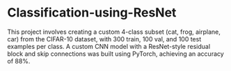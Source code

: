 # Classification-using-ResNet
This project involves creating a custom 4-class subset (cat, frog, airplane, car) from the CIFAR-10 dataset, with 300 train, 100 val, and 100 test examples per class. A custom CNN model with a ResNet-style residual block and skip connections was built using PyTorch, achieving an accuracy of 88%.
